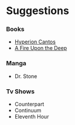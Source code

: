 # Suggestions

### Books

* [Hyperion Cantos](https://en.wikipedia.org/wiki/Hyperion_Cantos)
* [A Fire Upon the Deep](https://en.wikipedia.org/wiki/A_Fire_Upon_the_Deep)

### Manga

* Dr. Stone

### Tv Shows

* Counterpart
* Continuum
* Eleventh Hour
